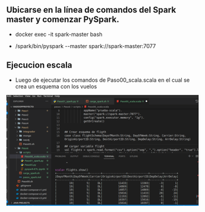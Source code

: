 ## Ubicarse en la línea de comandos del Spark master y comenzar PySpark.

- docker exec -it spark-master bash

- /spark/bin/pyspark --master spark://spark-master:7077

## Ejecucion escala

- Luego de ejecutar los comandos de Paso00_scala.scala en el cual se crea un esquema con los vuelos 

![Alt text](scalaflight.png)

